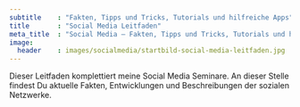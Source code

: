 ```yaml
---
subtitle    : "Fakten, Tipps und Tricks, Tutorials und hilfreiche Apps"
title       : "Social Media Leitfaden"
meta_title  : "Social Media – Fakten, Tipps und Tricks, Tutorials und hilfreiche Apps"
image:
  header    : images/socialmedia/startbild-social-media-leitfaden.jpg
---
```

Dieser Leitfaden komplettiert meine Social Media Seminare. An dieser Stelle findest Du aktuelle Fakten, Entwicklungen und Beschreibungen der sozialen Netzwerke.
<!-- readmore -->
